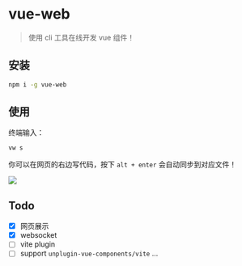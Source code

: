 # vue-web

> 使用 cli 工具在线开发 vue 组件！

## 安装

```bash
npm i -g vue-web
```

## 使用

终端输入：

```bash
vw s
```

你可以在网页的右边写代码，按下 `alt + enter` 会自动同步到对应文件！

![](https://plumbiu.github.io/blogImg/image-20230905163618794.png)

## Todo

- [x] 网页展示
- [x] websocket
- [ ] vite plugin
- [ ] support `unplugin-vue-components/vite` ...